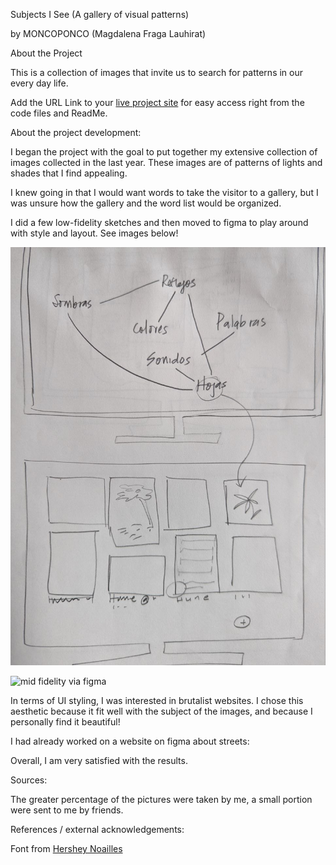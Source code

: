 
Subjects I See 
(A gallery of visual patterns)

by 
MONCOPONCO
(Magdalena Fraga Lauhirat)

About the Project

This is a collection of images that invite us to search for patterns in our every day life.

Add the URL Link to your <a href="https://moncoponco.github.io/">live project site</a> for easy access right from the code files and ReadMe.


About the project development:


I began the project with the goal to put together my extensive collection of images collected in the last year. These images are of patterns of lights and shades that I find appealing. 


I knew going in that I would want words to take the visitor to a gallery, but I was unsure how the gallery and the word list would be organized. 

I did a few low-fidelity sketches and then moved to figma to play around with style and layout. See images below! 

![low fidelity sketches of website](process/lowsketching.jpg)

![mid fidelity via figma](process/figma.jpg)

In terms of UI styling, I was interested in brutalist websites. I chose this aesthetic because it fit well with the subject of the images, and because I personally find it beautiful! 


I had already worked on a website on figma about streets: 

Overall, I am very satisfied with the results. 

Sources:

The greater percentage of the pictures were taken by me, a small portion were sent to me by friends. 

References / external acknowledgements:

Font from <a href="http://hershey-noailles.luuse.io/www/#Hershey-Noailles-Futura-Duplex-Regular"> Hershey Noailles </a>